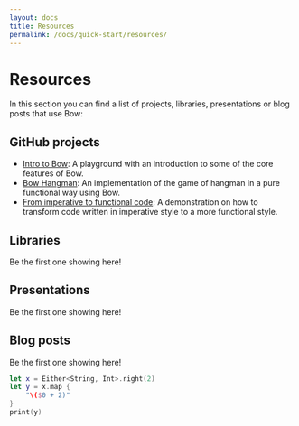 ```yaml
---
layout: docs
title: Resources
permalink: /docs/quick-start/resources/
---
```


# Resources

 In this section you can find a list of projects, libraries, presentations or blog posts that use Bow:

## GitHub projects

 - [Intro to Bow](https://github.com/truizlop/IntroToBow): A playground with an introduction to some of the core features of Bow.
 - [Bow Hangman](https://github.com/truizlop/BowHangman): An implementation of the game of hangman in a pure functional way using Bow.
 - [From imperative to functional code](https://github.com/truizlop/ImperativeToFunctional): A demonstration on how to transform code written in imperative style to a more functional style.

## Libraries

 Be the first one showing here!

## Presentations

 Be the first one showing here!

## Blog posts

 Be the first one showing here!
 

```swift
let x = Either<String, Int>.right(2)
let y = x.map {
    "\($0 + 2)"
}
print(y)
```
